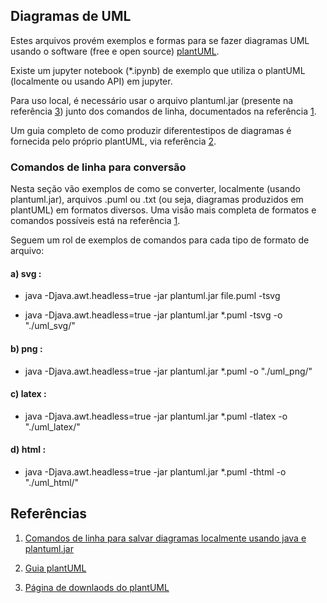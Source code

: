 ## Diagramas de UML 

Estes arquivos provém exemplos e formas para se fazer diagramas UML usando o software (free e open source) <a href="https://plantuml.com/" alt="a0">plantUML</a>. 

Existe um jupyter notebook (*.ipynb) de exemplo que utiliza o plantUML (localmente ou usando API) em jupyter. 

Para uso local, é necessário usar o arquivo plantuml.jar (presente na referência <a href="https://plantuml.com/download" alt="c">3</a>) junto dos comandos de linha, documentados na referência <a href="https://plantuml.com/command-line" alt="a" >1</a>.


Um guia completo de como produzir diferentestipos de diagramas é fornecida pelo próprio plantUML, via referência <a href="https://plantuml.com/guide" alt="b">2</a>. 

### Comandos de linha para conversão

Nesta seção vão exemplos de como se converter, localmente (usando plantuml.jar), arquivos .puml ou .txt (ou seja, diagramas produzidos em plantUML) em formatos diversos. Uma visão mais completa de formatos e comandos possíveis está na referência <a href="https://plantuml.com/command-line" alt="a" >1</a>. 

Seguem um rol de exemplos de comandos para cada tipo de formato de arquivo: 
#### a) svg : 
* java -Djava.awt.headless=true -jar plantuml.jar file.puml -tsvg

* java -Djava.awt.headless=true -jar plantuml.jar *.puml -tsvg -o "./uml_svg/"


#### b) png : 
* java -Djava.awt.headless=true -jar plantuml.jar *.puml -o "./uml_png/"


#### c) latex : 
* java -Djava.awt.headless=true -jar plantuml.jar *.puml -tlatex -o "./uml_latex/"


#### d) html : 
* java -Djava.awt.headless=true -jar plantuml.jar *.puml -thtml -o "./uml_html/"

## Referências 

1. <a href="https://plantuml.com/command-line" alt="a" >Comandos de linha para salvar diagramas localmente usando java e plantuml.jar</a>

2. <a href="https://plantuml.com/guide" alt="b">Guia plantUML</a>

3. <a href="https://plantuml.com/download" alt="c">Página de downlaods do plantUML</a>

